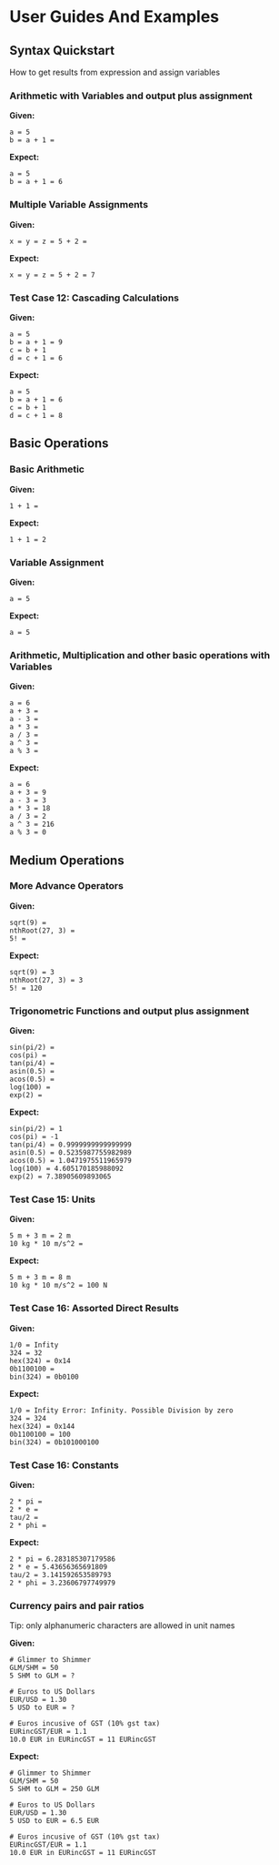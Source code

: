 # User Guides And Examples

## Syntax Quickstart

How to get results from expression and assign variables

### Arithmetic with Variables and output plus assignment
**Given:**
```
a = 5
b = a + 1 =
```

**Expect:**
```
a = 5
b = a + 1 = 6
```

### Multiple Variable Assignments
**Given:**
```
x = y = z = 5 + 2 =
```

**Expect:**
```
x = y = z = 5 + 2 = 7
```

### Test Case 12: Cascading Calculations
**Given:**
```
a = 5
b = a + 1 = 9
c = b + 1
d = c + 1 = 6
```

**Expect:**
```
a = 5
b = a + 1 = 6
c = b + 1
d = c + 1 = 8
```

## Basic Operations

### Basic Arithmetic
**Given:**
```
1 + 1 =
```

**Expect:**
```
1 + 1 = 2
```

### Variable Assignment
**Given:**
```
a = 5
```

**Expect:**
```
a = 5
```

### Arithmetic, Multiplication and other basic operations with Variables
**Given:**
```
a = 6
a + 3 =
a - 3 = 
a * 3 =
a / 3 = 
a ^ 3 = 
a % 3 =
```

**Expect:**
```
a = 6
a + 3 = 9
a - 3 = 3
a * 3 = 18
a / 3 = 2
a ^ 3 = 216
a % 3 = 0
```

## Medium Operations

### More Advance Operators
**Given:**
```
sqrt(9) = 
nthRoot(27, 3) = 
5! = 
```

**Expect:**
```
sqrt(9) = 3
nthRoot(27, 3) = 3
5! = 120
```

### Trigonometric Functions and output plus assignment
**Given:**
```
sin(pi/2) =
cos(pi) = 
tan(pi/4) =
asin(0.5) =
acos(0.5) =
log(100) = 
exp(2) = 
```

**Expect:**
```
sin(pi/2) = 1
cos(pi) = -1
tan(pi/4) = 0.9999999999999999
asin(0.5) = 0.5235987755982989
acos(0.5) = 1.0471975511965979
log(100) = 4.605170185988092
exp(2) = 7.38905609893065
```



### Test Case 15: Units
**Given:**
```
5 m + 3 m = 2 m
10 kg * 10 m/s^2 =
```

**Expect:**
```
5 m + 3 m = 8 m
10 kg * 10 m/s^2 = 100 N
```

### Test Case 16: Assorted Direct Results
**Given:**
```
1/0 = Infity
324 = 32
hex(324) = 0x14
0b1100100 =
bin(324) = 0b0100
```

**Expect:**
```
1/0 = Infity Error: Infinity. Possible Division by zero
324 = 324
hex(324) = 0x144
0b1100100 = 100
bin(324) = 0b101000100
```

### Test Case 16: Constants
**Given:**
```
2 * pi = 
2 * e =
tau/2 = 
2 * phi =
```

**Expect:**
```
2 * pi = 6.283185307179586
2 * e = 5.43656365691809
tau/2 = 3.141592653589793
2 * phi = 3.23606797749979
```

### Currency pairs and pair ratios 

Tip: only alphanumeric characters are allowed in unit names

**Given:**
```
# Glimmer to Shimmer
GLM/SHM = 50
5 SHM to GLM = ?

# Euros to US Dollars
EUR/USD = 1.30
5 USD to EUR = ?

# Euros incusive of GST (10% gst tax)
EURincGST/EUR = 1.1
10.0 EUR in EURincGST = 11 EURincGST
```

**Expect:**
```
# Glimmer to Shimmer
GLM/SHM = 50
5 SHM to GLM = 250 GLM

# Euros to US Dollars
EUR/USD = 1.30
5 USD to EUR = 6.5 EUR

# Euros incusive of GST (10% gst tax)
EURincGST/EUR = 1.1
10.0 EUR in EURincGST = 11 EURincGST
```
